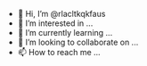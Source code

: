 - 👋 Hi, I’m @rlacltkqkfaus
- 👀 I’m interested in ...
- 🌱 I’m currently learning ...
- 💞️ I’m looking to collaborate on ...
- 📫 How to reach me ...

<!---
rlacltkqkfaus/rlacltkqkfaus is a ✨ special ✨ repository because its `README.md` (this file) appears on your GitHub profile.
You can click the Preview link to take a look at your changes.
--->
